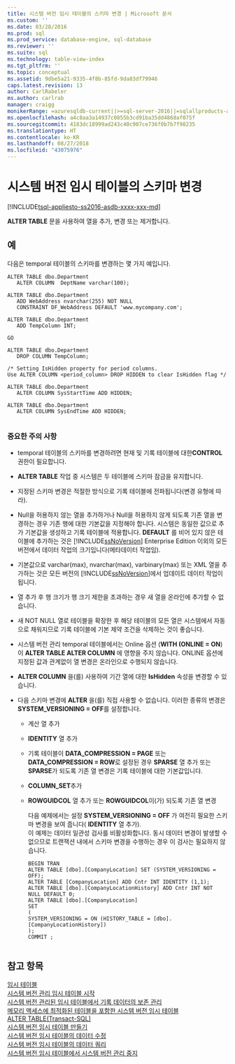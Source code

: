 ```yaml
---
title: 시스템 버전 임시 테이블의 스키마 변경 | Microsoft 문서
ms.custom: ''
ms.date: 03/28/2016
ms.prod: sql
ms.prod_service: database-engine, sql-database
ms.reviewer: ''
ms.suite: sql
ms.technology: table-view-index
ms.tgt_pltfrm: ''
ms.topic: conceptual
ms.assetid: 9dbe5a21-9335-4f8b-85fd-9da83df79946
caps.latest.revision: 13
author: CarlRabeler
ms.author: carlrab
manager: craigg
monikerRange: =azuresqldb-current||>=sql-server-2016||=sqlallproducts-allversions||>=sql-server-linux-2017||=azuresqldb-mi-current
ms.openlocfilehash: a4c8aa3a14937c0855b3cd91ba35dd4868af075f
ms.sourcegitcommit: 4183dc18999ad243c40c907ce736f0b7b7f98235
ms.translationtype: HT
ms.contentlocale: ko-KR
ms.lasthandoff: 08/27/2018
ms.locfileid: "43075976"
---
```

# <a name="changing-the-schema-of-a-system-versioned-temporal-table"></a>시스템 버전 임시 테이블의 스키마 변경
[!INCLUDE[tsql-appliesto-ss2016-asdb-xxxx-xxx-md](../../includes/tsql-appliesto-ss2016-asdb-xxxx-xxx-md.md)]

  **ALTER TABLE** 문을 사용하여 열을 추가, 변경 또는 제거합니다.  
  
## <a name="examples"></a>예  
 다음은 temporal 테이블의 스키마를 변경하는 몇 가지 예입니다.  
  
```  
ALTER TABLE dbo.Department   
   ALTER COLUMN  DeptName varchar(100);   
  
ALTER TABLE dbo.Department   
   ADD WebAddress nvarchar(255) NOT NULL    
   CONSTRAINT DF_WebAddress DEFAULT 'www.mycompany.com';   
  
ALTER TABLE dbo.Department   
   ADD TempColumn INT;   
  
GO   
  
ALTER TABLE dbo.Department   
   DROP COLUMN TempColumn;  
  
/* Setting IsHidden property for period columns.   
Use ALTER COLUMN <period_column> DROP HIDDEN to clear IsHidden flag */  
  
ALTER TABLE dbo.Department   
   ALTER COLUMN SysStartTime ADD HIDDEN;   
  
ALTER TABLE dbo.Department   
   ALTER COLUMN SysEndTime ADD HIDDEN;  
  
```  
  
### <a name="important-remarks"></a>중요한 주의 사항  
  
-   temporal 테이블의 스키마를 변경하려면 현재 및 기록 테이블에 대한**CONTROL** 권한이 필요합니다.  
  
-   **ALTER TABLE** 작업 중 시스템은 두 테이블에 스키마 잠금을 유지합니다.  
  
-   지정된 스키마 변경은 적절한 방식으로 기록 테이블에 전파됩니다(변경 유형에 따라).  
  
-   Null을 허용하지 않는 열을 추가하거나 Null을 허용하지 않게 되도록 기존 열을 변경하는 경우 기존 행에 대한 기본값을 지정해야 합니다. 시스템은 동일한 값으로 추가 기본값을 생성하고 기록 테이블에 적용합니다. **DEFAULT** 를 비어 있지 않은 테이블에 추가하는 것은 [!INCLUDE[ssNoVersion](../../includes/ssnoversion-md.md)] Enterprise Edition 이외의 모든 버전에서 데이터 작업의 크기입니다(메타데이터 작업임).  
  
-   기본값으로 varchar(max), nvarchar(max), varbinary(max) 또는 XML 열을 추가하는 것은 모든 버전의 [!INCLUDE[ssNoVersion](../../includes/ssnoversion-md.md)]에서 업데이트 데이터 작업이 됩니다.  
  
-   열 추가 후 행 크기가 행 크기 제한을 초과하는 경우 새 열을 온라인에 추가할 수 없습니다.  
  
-   새 NOT NULL 열로 테이블을 확장한 후 해당 테이블의 모든 열은 시스템에서 자동으로 채워지므로 기록 테이블에 기본 제약 조건을 삭제하는 것이 좋습니다.  
  
-   시스템 버전 관리 temporal 테이블에서는 Online 옵션 (**WITH (ONLINE = ON**)이 **ALTER TABLE ALTER COLUMN** 에 영향을 주지 않습니다. ONLINE 옵션에 지정된 값과 관계없이 열 변경은 온라인으로 수행되지 않습니다.  
  
-   **ALTER COLUMN** 을(를) 사용하여 기간 열에 대한 **IsHidden** 속성을 변경할 수 있습니다.  
  
-   다음 스키마 변경에 **ALTER** 을(를) 직접 사용할 수 없습니다. 이러한 종류의 변경은 **SYSTEM_VERSIONING = OFF**를 설정합니다.  
  
    -   계산 열 추가  
  
    -   **IDENTITY** 열 추가  
  
    -   기록 테이블이 **DATA_COMPRESSION = PAGE** 또는 **DATA_COMPRESSION = ROW**로 설정된 경우 **SPARSE** 열 추가 또는 **SPARSE**가 되도록 기존 열 변경은 기록 테이블에 대한 기본값입니다.  
  
    -   **COLUMN_SET**추가  
  
    -   **ROWGUIDCOL** 열 추가 또는 **ROWGUIDCOL**이(가) 되도록 기존 열 변경  
  
         다음 예제에서는 설정 **SYSTEM_VERSIONING = OFF** 가 여전히 필요한 스키마 변경을 보여 줍니다( **IDENTITY** 열 추가).   
        이 예제는 데이터 일관성 검사를 비활성화합니다. 동시 데이터 변경이 발생할 수 없으므로 트랜잭션 내에서 스키마 변경을 수행하는 경우 이 검사는 필요하지 않습니다.  
  
        ```  
        BEGIN TRAN   
        ALTER TABLE [dbo].[CompanyLocation] SET (SYSTEM_VERSIONING = OFF);   
        ALTER TABLE [CompanyLocation] ADD Cntr INT IDENTITY (1,1);   
        ALTER TABLE [dbo].[CompanyLocationHistory] ADD Cntr INT NOT NULL DEFAULT 0;   
        ALTER TABLE [dbo].[CompanyLocation]    
        SET    
        (   
        SYSTEM_VERSIONING = ON (HISTORY_TABLE = [dbo].[CompanyLocationHistory])   
        );   
        COMMIT ;  
  
        ```  
  
 
## <a name="see-also"></a>참고 항목  
 [임시 테이블](../../relational-databases/tables/temporal-tables.md)   
 [시스템 버전 관리 임시 테이블 시작](../../relational-databases/tables/getting-started-with-system-versioned-temporal-tables.md)   
 [시스템 버전 관리된 임시 테이블에서 기록 데이터의 보존 관리](../../relational-databases/tables/manage-retention-of-historical-data-in-system-versioned-temporal-tables.md)   
 [메모리 액세스에 최적화된 테이블을 포함한 시스템 버전 임시 테이블](../../relational-databases/tables/system-versioned-temporal-tables-with-memory-optimized-tables.md)   
 [ALTER TABLE&#40;Transact-SQL&#41;](../../t-sql/statements/alter-table-transact-sql.md)   
 [시스템 버전 임시 테이블 만들기](../../relational-databases/tables/creating-a-system-versioned-temporal-table.md)   
 [시스템 버전 임시 테이블의 데이터 수정](../../relational-databases/tables/modifying-data-in-a-system-versioned-temporal-table.md)   
 [시스템 버전 임시 테이블의 데이터 쿼리](../../relational-databases/tables/querying-data-in-a-system-versioned-temporal-table.md)   
 [시스템 버전 임시 테이블에서 시스템 버전 관리 중지](../../relational-databases/tables/stopping-system-versioning-on-a-system-versioned-temporal-table.md)  
  
  
